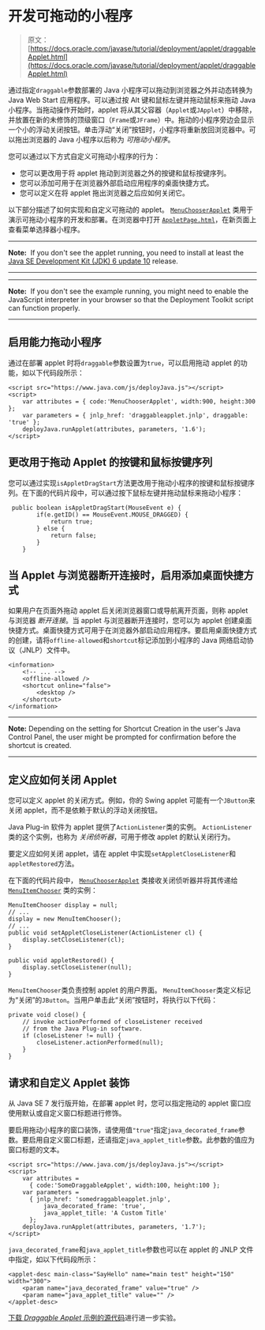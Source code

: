 # 开发可拖动的小程序

> 原文： [https://docs.oracle.com/javase/tutorial/deployment/applet/draggableApplet.html](https://docs.oracle.com/javase/tutorial/deployment/applet/draggableApplet.html)

通过指定`draggable`参数部署的 Java 小程序可以拖动到浏览器之外并动态转换为 Java Web Start 应用程序。可以通过按 Alt 键和鼠标左键并拖动鼠标来拖动 Java 小程序。当拖动操作开始时，applet 将从其父容器（`Applet`或`JApplet`）中移除，并放置在新的未修饰的顶级窗口（`Frame`或`JFrame`）中。拖动的小程序旁边会显示一个小的浮动关闭按钮。单击浮动“关闭”按钮时，小程序将重新放回浏览器中。可以拖出浏览器的 Java 小程序以后称为 _可拖动小程序_。

您可以通过以下方式自定义可拖动小程序的行为：

*   您可以更改用于将 applet 拖动到浏览器之外的按键和鼠标按键序列。
*   您可以添加可用于在浏览器外部启动应用程序的桌面快捷方式。
*   您可以定义在将 applet 拖出浏览器之后应如何关闭它。

以下部分描述了如何实现和自定义可拖动的 applet。 [`MenuChooserApplet`](examples/applet_Draggable/src/MenuChooserApplet.java) 类用于演示可拖动小程序的开发和部署。在浏览器中打开 [``AppletPage.html``](examples/dist/applet_Draggable/AppletPage.html)，在新页面上查看菜单选择器小程序。

* * *

**Note:**  If you don't see the applet running, you need to install at least the [Java SE Development Kit (JDK) 6 update 10](http://www.oracle.com/technetwork/java/javase/downloads/index.html) release.

* * *

* * *

**Note:**  If you don't see the example running, you might need to enable the JavaScript interpreter in your browser so that the Deployment Toolkit script can function properly.

* * *

## 启用能力拖动小程序

通过在部署 applet 时将`draggable`参数设置为`true`，可以启用拖动 applet 的功能，如以下代码段所示：

```
<script src="https://www.java.com/js/deployJava.js"></script>
<script>
    var attributes = { code:'MenuChooserApplet', width:900, height:300 };
    var parameters = { jnlp_href: 'draggableapplet.jnlp', draggable: 'true' };
    deployJava.runApplet(attributes, parameters, '1.6');
</script>

```

## 更改用于拖动 Applet 的按键和鼠标按键序列

您可以通过实现`isAppletDragStart`方法更改用于拖动小程序的按键和鼠标按键序列。在下面的代码片段中，可以通过按下鼠标左键并拖动鼠标来拖动小程序：

```
 public boolean isAppletDragStart(MouseEvent e) {
        if(e.getID() == MouseEvent.MOUSE_DRAGGED) {
            return true;
        } else {
            return false;
        }
    }

```

## 当 Applet 与浏览器断开连接时，启用添加桌面快捷方式

如果用户在页面外拖动 applet 后关闭浏览器窗口或导航离开页面，则称 applet 与浏览器 _断开连接_。当 applet 与浏览器断开连接时，您可以为 applet 创建桌面快捷方式。桌面快捷方式可用于在浏览器外部启动应用程序。要启用桌面快捷方式的创建，请将`offline-allowed`和`shortcut`标记添加到小程序的 Java 网络启动协议（JNLP）文件中。

```
<information>
    <!-- ... -->
    <offline-allowed />
    <shortcut online="false">
        <desktop />
    </shortcut>
</information>

```

* * *

**Note:** Depending on the setting for Shortcut Creation in the user's Java Control Panel, the user might be prompted for confirmation before the shortcut is created.

* * *

## 定义应如何关闭 Applet

您可以定义 applet 的关闭方式。例如，你的 Swing applet 可能有一个`JButton`来关闭 applet，而不是依赖于默认的浮动关闭按钮。

Java Plug-in 软件为 applet 提供了`ActionListener`类的实例。 `ActionListener`类的这个实例，也称为 _关闭侦听器_，可用于修改 applet 的默认关闭行为。

要定义应如何关闭 applet，请在 applet 中实现`setAppletCloseListener`和`appletRestored`方法。

在下面的代码片段中， [`MenuChooserApplet`](examples/applet_Draggable/src/MenuChooserApplet.java) 类接收关闭侦听器并将其传递给 [`MenuItemChooser`](examples/applet_Draggable/src/MenuItemChooser.java) 类的实例：

```
MenuItemChooser display = null;
// ...
display = new MenuItemChooser();
// ...
public void setAppletCloseListener(ActionListener cl) {
    display.setCloseListener(cl);
}

public void appletRestored() {
    display.setCloseListener(null);
}

```

`MenuItemChooser`类负责控制 applet 的用户界面。 `MenuItemChooser`类定义标记为“关闭”的`JButton`。当用户单击此“关闭”按钮时，将执行以下代码：

```
private void close() {
    // invoke actionPerformed of closeListener received
    // from the Java Plug-in software.
    if (closeListener != null) {
        closeListener.actionPerformed(null);
    }
}

```

## 请求和自定义 Applet 装饰

从 Java SE 7 发行版开始，在部署 applet 时，您可以指定拖动的 applet 窗口应使用默认或自定义窗口标题进行修饰。

要启用拖动小程序的窗口装饰，请使用值`"true"`指定`java_decorated_frame`参数。要启用自定义窗口标题，还请指定`java_applet_title`参数。此参数的值应为窗口标题的文本。

```
<script src="https://www.java.com/js/deployJava.js"></script>
<script>
    var attributes =
      { code:'SomeDraggableApplet', width:100, height:100 };
    var parameters =
      { jnlp_href: 'somedraggableapplet.jnlp', 
          java_decorated_frame: 'true',
          java_applet_title: 'A Custom Title'   
      };
    deployJava.runApplet(attributes, parameters, '1.7');
</script>

```

`java_decorated_frame`和`java_applet_title`参数也可以在 applet 的 JNLP 文件中指定，如以下代码段所示：

```
<applet-desc main-class="SayHello" name="main test" height="150" width="300">
    <param name="java_decorated_frame" value="true" />
    <param name="java_applet_title" value="" />
</applet-desc>

```

[下载 _Draggable Applet_ 示例的源代码](examplesIndex.html#DraggableApplet)进行进一步实验。
